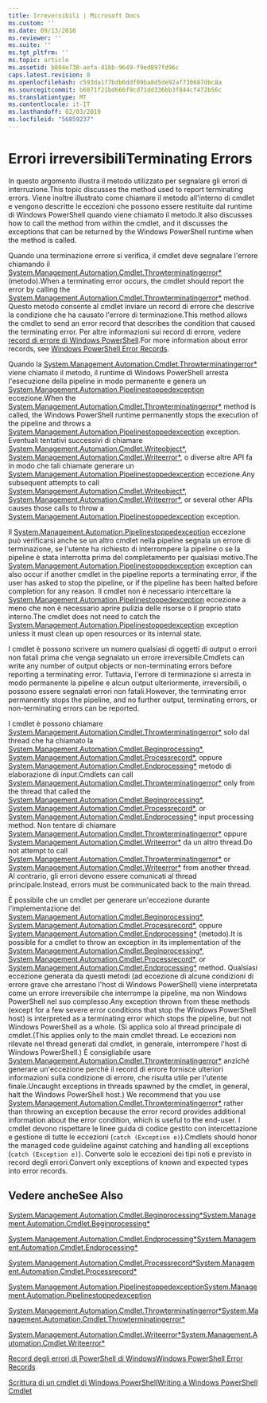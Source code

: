 ```yaml
---
title: Irreversibili | Microsoft Docs
ms.custom: ''
ms.date: 09/13/2016
ms.reviewer: ''
ms.suite: ''
ms.tgt_pltfrm: ''
ms.topic: article
ms.assetid: b804e738-aefa-41bb-9649-f9ed897fd96c
caps.latest.revision: 8
ms.openlocfilehash: c593da1f7bdb6ddf09ba8d5de92af730687dbc8a
ms.sourcegitcommit: b6871f21bd666f9cd71dd336bb3f844cf472b56c
ms.translationtype: MT
ms.contentlocale: it-IT
ms.lasthandoff: 02/03/2019
ms.locfileid: "56859237"
---
```

# <a name="terminating-errors"></a><span data-ttu-id="8e283-102">Errori irreversibili</span><span class="sxs-lookup"><span data-stu-id="8e283-102">Terminating Errors</span></span>

<span data-ttu-id="8e283-103">In questo argomento illustra il metodo utilizzato per segnalare gli errori di interruzione.</span><span class="sxs-lookup"><span data-stu-id="8e283-103">This topic discusses the method used to report terminating errors.</span></span> <span data-ttu-id="8e283-104">Viene inoltre illustrato come chiamare il metodo all'interno di cmdlet e vengono descritte le eccezioni che possono essere restituite dal runtime di Windows PowerShell quando viene chiamato il metodo.</span><span class="sxs-lookup"><span data-stu-id="8e283-104">It also discusses how to call the method from within the cmdlet, and it discusses the exceptions that can be returned by the Windows PowerShell runtime when the method is called.</span></span>

<span data-ttu-id="8e283-105">Quando una terminazione errore si verifica, il cmdlet deve segnalare l'errore chiamando il [System.Management.Automation.Cmdlet.Throwterminatingerror\*](/dotnet/api/System.Management.Automation.Cmdlet.ThrowTerminatingError) (metodo).</span><span class="sxs-lookup"><span data-stu-id="8e283-105">When a terminating error occurs, the cmdlet should report the error by calling the [System.Management.Automation.Cmdlet.Throwterminatingerror\*](/dotnet/api/System.Management.Automation.Cmdlet.ThrowTerminatingError) method.</span></span> <span data-ttu-id="8e283-106">Questo metodo consente al cmdlet inviare un record di errore che descrive la condizione che ha causato l'errore di terminazione.</span><span class="sxs-lookup"><span data-stu-id="8e283-106">This method allows the cmdlet to send an error record that describes the condition that caused the terminating error.</span></span> <span data-ttu-id="8e283-107">Per altre informazioni sui record di errore, vedere [record di errore di Windows PowerShell](./windows-powershell-error-records.md).</span><span class="sxs-lookup"><span data-stu-id="8e283-107">For more information about error records, see [Windows PowerShell Error Records](./windows-powershell-error-records.md).</span></span>

<span data-ttu-id="8e283-108">Quando la [System.Management.Automation.Cmdlet.Throwterminatingerror\*](/dotnet/api/System.Management.Automation.Cmdlet.ThrowTerminatingError) viene chiamato il metodo, il runtime di Windows PowerShell arresta l'esecuzione della pipeline in modo permanente e genera un [ System.Management.Automation.Pipelinestoppedexception](/dotnet/api/System.Management.Automation.PipelineStoppedException) eccezione.</span><span class="sxs-lookup"><span data-stu-id="8e283-108">When the [System.Management.Automation.Cmdlet.Throwterminatingerror\*](/dotnet/api/System.Management.Automation.Cmdlet.ThrowTerminatingError) method is called, the  Windows PowerShell runtime permanently stops the execution of the pipeline and throws a [System.Management.Automation.Pipelinestoppedexception](/dotnet/api/System.Management.Automation.PipelineStoppedException) exception.</span></span> <span data-ttu-id="8e283-109">Eventuali tentativi successivi di chiamare [System.Management.Automation.Cmdlet.Writeobject\*](/dotnet/api/System.Management.Automation.Cmdlet.WriteObject), [System.Management.Automation.Cmdlet.Writeerror\*](/dotnet/api/System.Management.Automation.Cmdlet.WriteError), o diverse altre API fa in modo che tali chiamate generare un [System.Management.Automation.Pipelinestoppedexception](/dotnet/api/System.Management.Automation.PipelineStoppedException) eccezione.</span><span class="sxs-lookup"><span data-stu-id="8e283-109">Any subsequent attempts to call [System.Management.Automation.Cmdlet.Writeobject\*](/dotnet/api/System.Management.Automation.Cmdlet.WriteObject), [System.Management.Automation.Cmdlet.Writeerror\*](/dotnet/api/System.Management.Automation.Cmdlet.WriteError), or several other APIs causes those calls to throw a [System.Management.Automation.Pipelinestoppedexception](/dotnet/api/System.Management.Automation.PipelineStoppedException) exception.</span></span>

<span data-ttu-id="8e283-110">Il [System.Management.Automation.Pipelinestoppedexception](/dotnet/api/System.Management.Automation.PipelineStoppedException) eccezione può verificarsi anche se un altro cmdlet nella pipeline segnala un errore di terminazione, se l'utente ha richiesto di interrompere la pipeline o se la pipeline è stata interrotta prima del completamento per qualsiasi motivo.</span><span class="sxs-lookup"><span data-stu-id="8e283-110">The [System.Management.Automation.Pipelinestoppedexception](/dotnet/api/System.Management.Automation.PipelineStoppedException) exception can also occur if another cmdlet in the pipeline reports a terminating error, if the user has asked to stop the pipeline, or if the pipeline has been halted before completion for any reason.</span></span> <span data-ttu-id="8e283-111">Il cmdlet non è necessario intercettare la [System.Management.Automation.Pipelinestoppedexception](/dotnet/api/System.Management.Automation.PipelineStoppedException) eccezione a meno che non è necessario aprire pulizia delle risorse o il proprio stato interno.</span><span class="sxs-lookup"><span data-stu-id="8e283-111">The cmdlet does not need to catch the [System.Management.Automation.Pipelinestoppedexception](/dotnet/api/System.Management.Automation.PipelineStoppedException) exception unless it must clean up open resources or its internal state.</span></span>

<span data-ttu-id="8e283-112">I cmdlet è possono scrivere un numero qualsiasi di oggetti di output o errori non fatali prima che venga segnalato un errore irreversibile.</span><span class="sxs-lookup"><span data-stu-id="8e283-112">Cmdlets can write any number of output objects or non-terminating errors before reporting a terminating error.</span></span> <span data-ttu-id="8e283-113">Tuttavia, l'errore di terminazione si arresta in modo permanente la pipeline e alcun output ulteriormente, irreversibili, o possono essere segnalati errori non fatali.</span><span class="sxs-lookup"><span data-stu-id="8e283-113">However, the terminating error permanently stops the pipeline, and no further output, terminating errors, or non-terminating errors can be reported.</span></span>

<span data-ttu-id="8e283-114">I cmdlet è possono chiamare [System.Management.Automation.Cmdlet.Throwterminatingerror\*](/dotnet/api/System.Management.Automation.Cmdlet.ThrowTerminatingError) solo dal thread che ha chiamato la [System.Management.Automation.Cmdlet.Beginprocessing\*](/dotnet/api/System.Management.Automation.Cmdlet.BeginProcessing), [ System.Management.Automation.Cmdlet.Processrecord\*](/dotnet/api/System.Management.Automation.Cmdlet.ProcessRecord), oppure [System.Management.Automation.Cmdlet.Endprocessing\*](/dotnet/api/System.Management.Automation.Cmdlet.EndProcessing) metodo di elaborazione di input.</span><span class="sxs-lookup"><span data-stu-id="8e283-114">Cmdlets can call [System.Management.Automation.Cmdlet.Throwterminatingerror\*](/dotnet/api/System.Management.Automation.Cmdlet.ThrowTerminatingError) only from the thread that called the [System.Management.Automation.Cmdlet.Beginprocessing\*](/dotnet/api/System.Management.Automation.Cmdlet.BeginProcessing), [System.Management.Automation.Cmdlet.Processrecord\*](/dotnet/api/System.Management.Automation.Cmdlet.ProcessRecord), or [System.Management.Automation.Cmdlet.Endprocessing\*](/dotnet/api/System.Management.Automation.Cmdlet.EndProcessing) input processing method.</span></span> <span data-ttu-id="8e283-115">Non tentare di chiamare [System.Management.Automation.Cmdlet.Throwterminatingerror\*](/dotnet/api/System.Management.Automation.Cmdlet.ThrowTerminatingError) oppure [System.Management.Automation.Cmdlet.Writeerror\*](/dotnet/api/System.Management.Automation.Cmdlet.WriteError) da un altro thread.</span><span class="sxs-lookup"><span data-stu-id="8e283-115">Do not attempt to call [System.Management.Automation.Cmdlet.Throwterminatingerror\*](/dotnet/api/System.Management.Automation.Cmdlet.ThrowTerminatingError) or [System.Management.Automation.Cmdlet.Writeerror\*](/dotnet/api/System.Management.Automation.Cmdlet.WriteError) from another thread.</span></span> <span data-ttu-id="8e283-116">Al contrario, gli errori devono essere comunicati al thread principale.</span><span class="sxs-lookup"><span data-stu-id="8e283-116">Instead, errors must be communicated back to the main thread.</span></span>

<span data-ttu-id="8e283-117">È possibile che un cmdlet per generare un'eccezione durante l'implementazione del [System.Management.Automation.Cmdlet.Beginprocessing\*](/dotnet/api/System.Management.Automation.Cmdlet.BeginProcessing), [System.Management.Automation.Cmdlet.Processrecord\*](/dotnet/api/System.Management.Automation.Cmdlet.ProcessRecord), oppure [System.Management.Automation.Cmdlet.Endprocessing\*](/dotnet/api/System.Management.Automation.Cmdlet.EndProcessing) (metodo).</span><span class="sxs-lookup"><span data-stu-id="8e283-117">It is possible for a cmdlet to throw an exception in its implementation of the [System.Management.Automation.Cmdlet.Beginprocessing\*](/dotnet/api/System.Management.Automation.Cmdlet.BeginProcessing), [System.Management.Automation.Cmdlet.Processrecord\*](/dotnet/api/System.Management.Automation.Cmdlet.ProcessRecord), or [System.Management.Automation.Cmdlet.Endprocessing\*](/dotnet/api/System.Management.Automation.Cmdlet.EndProcessing) method.</span></span> <span data-ttu-id="8e283-118">Qualsiasi eccezione generata da questi metodi (ad eccezione di alcune condizioni di errore grave che arrestano l'host di Windows PowerShell) viene interpretata come un errore irreversibile che interrompe la pipeline, ma non Windows PowerShell nel suo complesso.</span><span class="sxs-lookup"><span data-stu-id="8e283-118">Any exception thrown from these methods (except for a few severe error conditions that stop the Windows PowerShell host) is interpreted as a terminating error which stops the pipeline, but not Windows PowerShell as a whole.</span></span> <span data-ttu-id="8e283-119">(Si applica solo al thread principale di cmdlet.</span><span class="sxs-lookup"><span data-stu-id="8e283-119">(This applies only to the main cmdlet thread.</span></span> <span data-ttu-id="8e283-120">Le eccezioni non rilevate nel thread generati dal cmdlet, in generale, interrompere l'host di Windows PowerShell.) È consigliabile usare [System.Management.Automation.Cmdlet.Throwterminatingerror\*](/dotnet/api/System.Management.Automation.Cmdlet.ThrowTerminatingError) anziché generare un'eccezione perché il record di errore fornisce ulteriori informazioni sulla condizione di errore, che risulta utile per l'utente finale.</span><span class="sxs-lookup"><span data-stu-id="8e283-120">Uncaught exceptions in threads spawned by the cmdlet, in general, halt the Windows PowerShell host.) We recommend that you use [System.Management.Automation.Cmdlet.Throwterminatingerror\*](/dotnet/api/System.Management.Automation.Cmdlet.ThrowTerminatingError) rather than throwing an exception because the error record provides additional information about the error condition, which is useful to the end-user.</span></span> <span data-ttu-id="8e283-121">I cmdlet devono rispettare le linee guida di codice gestito con intercettazione e gestione di tutte le eccezioni (`catch (Exception e)`).</span><span class="sxs-lookup"><span data-stu-id="8e283-121">Cmdlets should honor the managed code guideline against catching and handling all exceptions (`catch (Exception e)`).</span></span> <span data-ttu-id="8e283-122">Converte solo le eccezioni dei tipi noti e previsto in record degli errori.</span><span class="sxs-lookup"><span data-stu-id="8e283-122">Convert only exceptions of known and expected types into error records.</span></span>

## <a name="see-also"></a><span data-ttu-id="8e283-123">Vedere anche</span><span class="sxs-lookup"><span data-stu-id="8e283-123">See Also</span></span>

[<span data-ttu-id="8e283-124">System.Management.Automation.Cmdlet.Beginprocessing\*</span><span class="sxs-lookup"><span data-stu-id="8e283-124">System.Management.Automation.Cmdlet.Beginprocessing\*</span></span>](/dotnet/api/System.Management.Automation.Cmdlet.BeginProcessing)

[<span data-ttu-id="8e283-125">System.Management.Automation.Cmdlet.Endprocessing\*</span><span class="sxs-lookup"><span data-stu-id="8e283-125">System.Management.Automation.Cmdlet.Endprocessing\*</span></span>](/dotnet/api/System.Management.Automation.Cmdlet.EndProcessing)

[<span data-ttu-id="8e283-126">System.Management.Automation.Cmdlet.Processrecord\*</span><span class="sxs-lookup"><span data-stu-id="8e283-126">System.Management.Automation.Cmdlet.Processrecord\*</span></span>](/dotnet/api/System.Management.Automation.Cmdlet.ProcessRecord)

[<span data-ttu-id="8e283-127">System.Management.Automation.Pipelinestoppedexception</span><span class="sxs-lookup"><span data-stu-id="8e283-127">System.Management.Automation.Pipelinestoppedexception</span></span>](/dotnet/api/System.Management.Automation.PipelineStoppedException)

[<span data-ttu-id="8e283-128">System.Management.Automation.Cmdlet.Throwterminatingerror\*</span><span class="sxs-lookup"><span data-stu-id="8e283-128">System.Management.Automation.Cmdlet.Throwterminatingerror\*</span></span>](/dotnet/api/System.Management.Automation.Cmdlet.ThrowTerminatingError)

[<span data-ttu-id="8e283-129">System.Management.Automation.Cmdlet.Writeerror\*</span><span class="sxs-lookup"><span data-stu-id="8e283-129">System.Management.Automation.Cmdlet.Writeerror\*</span></span>](/dotnet/api/System.Management.Automation.Cmdlet.WriteError)

[<span data-ttu-id="8e283-130">Record degli errori di PowerShell di Windows</span><span class="sxs-lookup"><span data-stu-id="8e283-130">Windows PowerShell Error Records</span></span>](./windows-powershell-error-records.md)

[<span data-ttu-id="8e283-131">Scrittura di un cmdlet di Windows PowerShell</span><span class="sxs-lookup"><span data-stu-id="8e283-131">Writing a Windows PowerShell Cmdlet</span></span>](./writing-a-windows-powershell-cmdlet.md)

